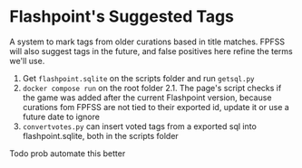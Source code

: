 # Flashpoint's Suggested Tags
A system to mark tags from older curations based in title matches. FPFSS will also suggest tags in the future, and false positives here refine the terms we'll use.

1. Get `flashpoint.sqlite` on the scripts folder and run `getsql.py`
2. `docker compose run` on the root folder
2.1. The page's script checks if the game was added after the current Flashpoint version, because curations fom FPFSS are not tied to their exported id, update it or use a future date to ignore
3. `convertvotes.py` can insert voted tags from a exported sql into flashpoint.sqlite, both in the scripts folder

Todo prob automate this better